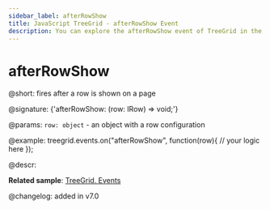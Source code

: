 ```yaml
---
sidebar_label: afterRowShow
title: JavaScript TreeGrid - afterRowShow Event 
description: You can explore the afterRowShow event of TreeGrid in the documentation of the DHTMLX JavaScript UI library. Browse developer guides and API reference, try out code examples and live demos, and download a free 30-day evaluation version of DHTMLX Suite 7.
---
```


# afterRowShow

@short: fires after a row is shown on a page

@signature: {'afterRowShow: (row: IRow) => void;'}

@params:
`row: object` - an object with a row configuration

@example:
treegrid.events.on("afterRowShow", function(row){
    // your logic here
});

@descr:

**Related sample**: [TreeGrid. Events](https://snippet.dhtmlx.com/sgwnxshe)

@changelog: added in v7.0

